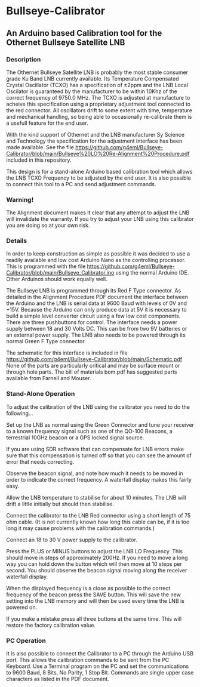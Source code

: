 # Bullseye-Calibrator
## An Arduino based Calibration tool for the Othernet Bullseye Satellite LNB
### Description
The Othernet Bullseye Satellite LNB is probably the most stable consumer grade Ku Band LNB currently available. Its Temperature Compensated Crystal Oscillator (TCXO) has a specification of ±2ppm and the LNB Local Oscilator is guaranteed by the manufacturer to be within 10Khz of the correct frequency of 9750.0 MHz. The TCXO is adjusted at manufacture to acheive this specification using a proprietary adjustment tool connected to the red connector. All oscillators drift to some extent with time, temperature and mechanical handling, so being able to occasionally re-calibrate them is a usefull feature for the end user.

With the kind support of Othernet and the LNB manufacturer Sy Science and Technology the specification for the adjustment interface has been made available. See the file https://github.com/g4eml/Bullseye-Calibrator/blob/main/Bullseye%20LO%20Re-Alignment%20Procedure.pdf included in this repository. 

This design is for a stand-alone Arduino based calibration tool which allows the LNB TCXO Frequency to be adjusted by the end user. It is also possible to connect this tool to a PC and send adjustment commands. 

### Warning!
The Alignment document makes it clear that any attempt to adjust the LNB will invalidate the warranty. If you try to adjust your LNB using this calibrator you are doing so at your own risk.  

### Details
In order to keep construction as simple as possible it was decided to use a readily available and low cost Arduino Nano as the controlling processor. This is programmed with the file https://github.com/g4eml/Bullseye-Calibrator/blob/main/Bullseye_Calibrator.ino using the normal Arduino IDE. Other Arduinos should work equally well. 

The Bullseye LNB is programmed through its Red F Type connector. As detailed in the Alignment Procedure PDF document the interface between the Arduino and the LNB is serial data at 9600 Baud with levels of 0V and +15V. Because the Arduino can only produce data at 5V it is necessary to build a simple level converter circuit using a few low cost components. There are three pushbuttons for control. The interface needs a power supply between 18 and 30 Volts DC. This can be from two 9V batteries or an external power supply. The LNB also needs to be powered through its normal Green F Type connector. 

The schematic for this interface is included in file https://github.com/g4eml/Bullseye-Calibrator/blob/main/Schematic.pdf  None of the parts are particularly critical and may be surface mount or through hole parts. The bill of materials bom.pdf has suggested parts available from Farnell and Mouser. 

### Stand-Alone Operation
To adjust the calibration of the LNB using the calibrator you need to do the following...

Set up the LNB as normal using the Green Connector and tune your receiver to a known frequency signal such as one of the QO-100 Beacons, a terrestrial 10GHz beacon or a GPS locked signal source.   

If you are using SDR software that can compensate for LNB errors make sure that this compensation is turned off so that you can see the amount of error that needs correcting. 

Observe the beacon signal, and note how much it needs to be moved in order to indicate the correct frequency. A waterfall display makes this fairly easy.

Allow the LNB temperature to stabilise for about 10 minutes. The LNB will drift a little initially but should then stabilise. 

Connect the calibrator to the LNB Red connector using a short length of 75 ohm cable. (It is not currently known how long this cable can be, if it is too long it may cause problems with the calibration commands.) 

Connect an 18 to 30 V power supply to the calibrator. 

Press the PLUS or MINUS buttons to adjust the LNB LO Frequency. This should move in steps of approximately 200Hz. If you need to move a long way you can hold down the button which will then move at 10 steps per second. You should observe the beacon signal moving along the receiver waterfall display.

When the displayed frequency is a close as possible to the correct frequency of the beacon press the SAVE button. This will save the new setting into the LNB memory and will then be used every time the LNB is powered on. 

If you make a mistake press all three buttons at the same time. This will restore the factory calibration value. 

### PC Operation
It is also possible to connect the Calibrator to a PC through the Arduino USB port. This allows the calibration commands to be sent from the PC Keyboard. 
Use a Terminal program on the PC and set the communications to 9600 Baud, 8 Bits, No Parity, 1 Stop Bit. 
Commands are single upper case characters as listed in the PDF document. 








